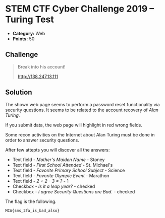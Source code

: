 # STEM CTF Cyber Challenge 2019 – Turing Test

* **Category:** Web
* **Points:** 50

## Challenge

> Break into his account!
> 
> http://138.247.13.111

## Solution

The shown web page seems to perform a password reset functionality via security questions. It seems to be related to the account recovery of *Alan Turing*.

If you submit data, the web page will highlight in red wrong fields.

Some recon activities on the Internet about Alan Turing must be done in order to answer security questions.

After few attepts you will discover all the answers:
* Text field - *Mother's Maiden Name* - Stoney
* Text field - *First School Attended* - St. Michael's
* Text field - *Favorite Primary School Subject* - Science
* Text field - *Favorite Olympic Event* - Marathon
* Text field - *2 + 2 - 3 = ?* - 1
* Checkbox - *Is it a leap year?* - checked
* Checkbox - *I agree Security Questions are Bad.* - checked

The flag is the following.

```
MCA{sms_2fa_is_bad_also}
```